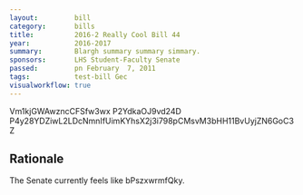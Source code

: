 ```yaml
---
layout:         bill
category:       bills
title:          2016-2 Really Cool Bill 44
year:           2016-2017
summary:        Blargh summary summary simmary.
sponsors:       LHS Student-Faculty Senate
passed:         pn February  7, 2011
tags:           test-bill Gec
visualworkflow: true
---
```



Vm1kjGWAwzncCFSfw3wx P2YdkaOJ9vd24D P4y28YDZiwL2LDcNmnIfUimKYhsX2j3i798pCMsvM3bHH11BvUyjZN6GoC3Z 




Rationale
---------
The Senate currently feels like bPszxwrmfQky.
